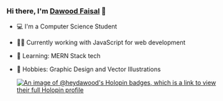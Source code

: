 ### Hi there, I'm [Dawood Faisal](https://www.dawoodfaisal.tech) 👋
- 💻‍ I'm a Computer Science Student
- 👨‍💻 Currently working with JavaScript for web development
- 🎇 Learning: MERN Stack tech
- 🎨 Hobbies: Graphic Design and Vector Illustrations

  [![An image of @heydawood's Holopin badges, which is a link to view their full Holopin profile](https://holopin.me/heydawood)](https://holopin.io/@heydawood)
